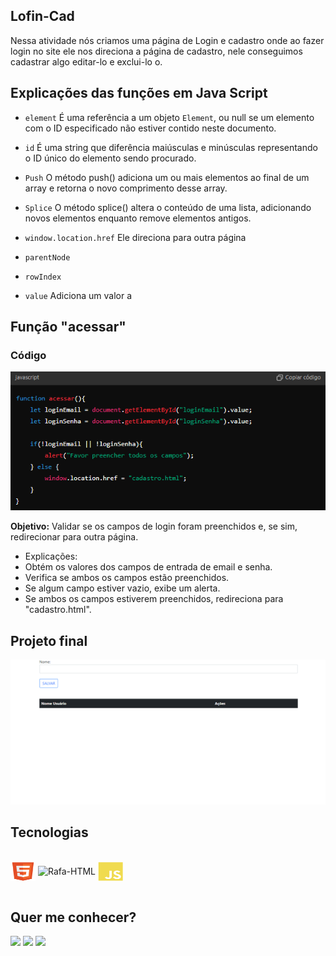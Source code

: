 ## Lofin-Cad
Nessa atividade nós criamos uma página de Login e cadastro onde ao fazer login no site ele nos direciona a página de cadastro, nele conseguimos cadastrar algo editar-lo e exclui-lo o.

## Explicações das funções em Java Script

 * ``element``  É uma referência a um objeto ``Element``, ou null se um elemento com o ID especificado não estiver contido neste documento.
 
 * ``id``   É uma string que diferência maiúsculas e minúsculas representando o ID único do elemento sendo procurado.
 * ``Push``   O método push() adiciona um ou mais elementos ao final de um array e retorna o novo comprimento desse array.
 * ``Splice``   O método splice() altera o conteúdo de uma lista, adicionando novos elementos enquanto remove elementos antigos.

 * ``window.location.href`` Ele direciona para outra página 

 * ``parentNode``

 * ``rowIndex``

 * ``value`` Adiciona um valor a

 ## Função "acessar"

 ### Código
![](img/1.png)

**Objetivo:** Validar se os campos de login foram preenchidos e, se sim, redirecionar para outra página.

* Explicações: 
* Obtém os valores dos campos de entrada de email e senha.
* Verifica se ambos os campos estão preenchidos.
* Se algum campo estiver vazio, exibe um alerta.
* Se ambos os campos estiverem preenchidos, redireciona para "cadastro.html". 

## Projeto final

![](img/2.png)


## Tecnologias
 
<div style="display: inline_block"><br>
   <img align="center" alt="Rafa-HTML" height="30" width="40" src="https://raw.githubusercontent.com/devicons/devicon/master/icons/html5/html5-original.svg">
   <img align="center" alt="Rafa-HTML" height="30" width="40" src="https://cdn.jsdelivr.net/gh/devicons/devicon@latest/icons/css3/css3-original.svg">
   <img align="center" alt="Rafa-Js" height="30" width="40" src="https://raw.githubusercontent.com/devicons/devicon/master/icons/javascript/javascript-plain.svg">
 
</div>

<br>
 
##
 
## Quer me conhecer?
 
<div>
   <a href="https://instagram.com/emy_bonfimf" target="_blank"><img src="https://img.shields.io/badge/-Instagram-%23E4405F?style=for-the-badge&logo=instagram&logoColor=white" target="_blank"></a>
   <a href="https://www.linkedin.com/in/emilly-bonfim-7709b2303" target="_blank"><img src="https://img.shields.io/badge/-LinkedIn-%230077B5?style=for-the-badge&logo=linkedin&logoColor=white" target="_blank"></a>
    <a href = "mailto:emillykbonfim@gmail.com"><img src="https://img.shields.io/badge/-Gmail-%23333?style=for-the-badge&logo=gmail&logoColor=white" target="_blank"></a>
</div>

